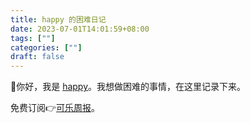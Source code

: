```yaml
---
title: happy 的困难日记
date: 2023-07-01T14:01:59+08:00
tags: [""]
categories: [""]
draft: false
---
```

👋你好，我是 [happy](https://twitter.com/coolXiao)。我想做困难的事情，在这里记录下来。

免费订阅👉[可乐周报](https://www.kele.me)。